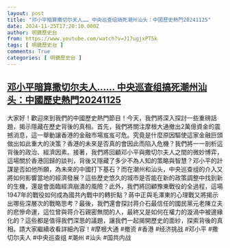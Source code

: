 ```yaml
---
layout: post
title: "邓小平暗算撒切尔夫人…… 中央巡查组搞死潮州汕头：中國歷史熱門20241125"
date: 2024-11-25T17:20:10.000Z
author: 明鏡歷史台
from: https://www.youtube.com/watch?v=J17ugjxPT5k
tags: [ 明鏡歷史台 ]
comments: True
categories: [ 明鏡歷史台 ]
---
```

<!--1732555210000-->
[邓小平暗算撒切尔夫人…… 中央巡查组搞死潮州汕头：中國歷史熱門20241125](https://www.youtube.com/watch?v=J17ugjxPT5k)
------

<div>
大家好！歡迎來到我們的中國歷史熱門節目！今天，我們將深入探討一些重磅話題，揭示隱藏在歷史背後的真相。首先，我們將關注摩根大通撤出2萬億資金的震撼消息，這一舉動讓香港的金融市場岌岌可危。究竟是什麼原因驅使這家金融巨頭做出如此重大的決策？香港的未來是否真的會因此而陷入危機？我們將一一剖析這背後的政治、經濟因素。接著，我們將回顧邓小平與撒切尔夫人之間的微妙博弈，這場關於香港回歸的談判，背後又隱藏了多少不為人知的策略與智慧？邓小平的計謀是否如他所願，為未來的中國打下基石？而在潮州和汕头，中央巡查组的介入又將如何影響當地的經濟發展？這些歷史悠久的城市是否能在新的政策調整中找到新的生機，還是會面臨經濟崩潰的風險？此外，我們將回顧豫東戰役的全過程，這場1947年的戰役如何成為國共內戰中的轉折點？蔣中正與毛澤東的心理戰又將揭示出哪些深層次的戰略思考？最後，我們還會探討蒋介石最信任的國民黨元老陳立夫的悲慘命運，這位曾與蒋介石親密無間的人，最終又是如何在權力的漩渦中被邊緣化的？這些都是值得我們深思的議題，讓我們一起揭開歷史的面紗，探索背後的真相。請大家繼續收看詳細內容！#摩根大通 #撤资 #香港 #经济挑战 #邓小平 #撒切尔夫人 #中央巡查组 #潮州 #汕头 #国共内战
</div>
